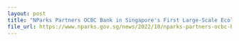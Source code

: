 ```yaml
---
layout: post
title: "NParks Partners OCBC Bank in Singapore's First Large-Scale Ecological Mangrove Restoration Project at Pulau Ubin"
file_url: https://www.nparks.gov.sg/news/2022/10/nparks-partners-ocbc-bank-in-singapores-first-large-scale-ecological-mangrove-restoration-project-at-pulau-ubin
---
```

